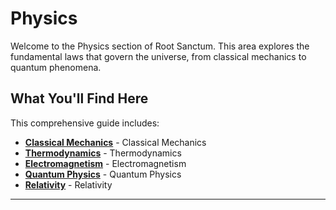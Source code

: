 # Physics

Welcome to the Physics section of Root Sanctum. This area explores the fundamental laws that govern the universe, from classical mechanics to quantum phenomena.

## What You'll Find Here

This comprehensive guide includes:

- **[Classical Mechanics](./classical-mechanics.md)** - Classical Mechanics
- **[Thermodynamics](./thermodynamics.md)** - Thermodynamics
- **[Electromagnetism](./electromagnetism.md)** - Electromagnetism
- **[Quantum Physics](./quantum-physics.md)** - Quantum Physics
- **[Relativity](./relativity.md)** - Relativity

---
